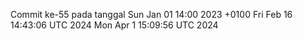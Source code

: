 Commit ke-55 pada tanggal Sun Jan 01 14:00 2023 +0100
Fri Feb 16 14:43:06 UTC 2024
Mon Apr  1 15:09:56 UTC 2024
